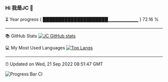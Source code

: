 ### Hi 我是JC 👋

⏳ Year progress { █████████████████████▁▁▁▁▁▁▁▁▁ } 72.16 %

---

📚 GitHub Stats
[![JC GitHub stats](https://github-readme-stats.vercel.app/api?username=captainjie&hide_title=true&hide_border=true&show_icons=true&include_all_commits=true&line_height=21&bg_color=0,EC6C6C,FFD479,FFFC79,73FA79&theme=graywhite&locale=cn)](https://github.com/captainjie/github-readme-stats)

💻 My Most Used Languages
[![Top Langs](https://github-readme-stats.vercel.app/api/top-langs/?username=captainjie&hide_title=true&hide_border=true&layout=compact&bg_color=0,73FA79,73FDFF,D783FF&theme=graywhite&locale=cn)](https://github.com/captainjie/github-readme-stats)

---

⏰ Updated on Wed, 21 Sep 2022 08:51:47 GMT

![Progress Bar CI](https://github.com/captainjie/captainjie/workflows/Progress%20Bar%20CI/badge.svg)
